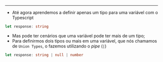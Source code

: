 ___
- Até agora aprendemos a definir apenas um tipo para uma variável com o Typescript
```ts
let response: string
```
- Mas pode ter cenários que uma variável pode ter mais de um tipo;
- Para definirmos dois tipos ou mais em uma variável, que nós chamamos de `Union Types`, o fazemos utilizando o *pipe* (`|`)
```ts
let response: string | null | number
```
